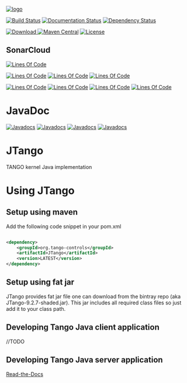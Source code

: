 [![logo](http://www.tango-controls.org/static/tango/img/logo_tangocontrols.png)](http://www.tango-controls.org)



[![Build Status](https://travis-ci.org/tango-controls/JTango.svg?branch=fix-admin-server-test)](https://travis-ci.org/tango-controls/JTango)
[![Documentation Status](https://readthedocs.org/projects/jtango/badge/?version=latest)](http://jtango.readthedocs.io/en/latest/?badge=latest)
[![Dependency Status](https://www.versioneye.com/user/projects/592bf58aa8a056006137f4ba/badge.svg?style=flat-square)](https://www.versioneye.com/user/projects/592bf58aa8a056006137f4ba)

[![Download](https://api.bintray.com/packages/tango-controls/generic/JTango/images/download.svg) ](https://bintray.com/tango-controls/generic/JTango/_latestVersion)
[![Maven Central](https://maven-badges.herokuapp.com/maven-central/org.tango-controls/JTango/badge.svg)](https://maven-badges.herokuapp.com/maven-central/org.tango-controls/JTango)
[![License](https://img.shields.io/badge/license-LGPL--3.0-blue.svg)](https://github.com/tango-controls/JTango/blob/master/LICENSE)

## SonarCloud

[![Lines Of Code](https://sonarcloud.io/api/badges/gate?key=org.tango-controls:JTango-root)](https://sonarcloud.io/dashboard?id=org.tango-controls%3AJTango-root)

[![Lines Of Code](https://sonarcloud.io/api/badges/measure?key=org.tango-controls:JTango-root&metric=ncloc)](https://sonarcloud.io/dashboard?id=org.tango-controls%3AJTango-root)
[![Lines Of Code](https://sonarcloud.io/api/badges/measure?key=org.tango-controls:JTango-root&metric=coverage)](https://sonarcloud.io/dashboard?id=org.tango-controls%3AJTango-root)
[![Lines Of Code](https://sonarcloud.io/api/badges/measure?key=org.tango-controls:JTango-root&metric=sqale_debt_ratio)](https://sonarcloud.io/dashboard?id=org.tango-controls%3AJTango-root)

[![Lines Of Code](https://sonarcloud.io/api/badges/measure?key=org.tango-controls:JTango-root&metric=bugs)](https://sonarcloud.io/dashboard?id=org.tango-controls%3AJTango-root)
[![Lines Of Code](https://sonarcloud.io/api/badges/measure?key=org.tango-controls:JTango-root&metric=vulnerabilities)](https://sonarcloud.io/dashboard?id=org.tango-controls%3AJTango-root)
[![Lines Of Code](https://sonarcloud.io/api/badges/measure?key=org.tango-controls:JTango-root&metric=code_smells)](https://sonarcloud.io/dashboard?id=org.tango-controls%3AJTango-root)
[![Lines Of Code](https://sonarcloud.io/api/badges/measure?key=org.tango-controls:JTango-root&metric=duplicated_lines_density)](https://sonarcloud.io/dashboard?id=org.tango-controls%3AJTango-root)

# JavaDoc

[![Javadocs](http://javadoc.io/badge/org.tango-controls/JTangoServer.svg?color=yellowgreen&label=JTangoServer)](http://javadoc.io/doc/org.tango-controls/JTangoServer)
[![Javadocs](http://javadoc.io/badge/org.tango-controls/JTangoClientLang.svg?label=JTangoClientLang&color=blue)](http://javadoc.io/doc/org.tango-controls/JTangoClientLang)
[![Javadocs](http://javadoc.io/badge/org.tango-controls/JTangoCommons.svg?color=yellow&label=JTangoCommons)](http://javadoc.io/doc/org.tango-controls/JTangoCommons)
[![Javadocs](http://javadoc.io/badge/org.tango-controls/TangORB.svg?color=orange&label=TangORB)](http://javadoc.io/doc/org.tango-controls/TangORB)

# JTango

TANGO kernel Java implementation

# Using JTango

## Setup using maven

Add the following code snippet in your pom.xml


```xml

<dependency>
    <groupId>org.tango-controls</groupId>
    <artifactId>JTango</artifactId>
    <version>LATEST</version>
</dependency>

```

## Setup using fat jar

JTango provides fat jar file one can download from the bintray repo (aka JTango-9.2.7-shaded.jar). This jar includes all required class files so just add it to your class path.

## Developing Tango Java client application

//TODO

## Developing Tango Java server application

[Read-the-Docs](http://tango-controls.readthedocs.io/en/latest/java-server-guide/index.html)
